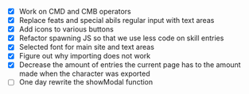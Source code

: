 - [x] Work on CMD and CMB operators 
- [x] Replace feats and special abils regular input with text areas
- [x] Add icons to various buttons
- [x] Refactor spawning JS so that we use less code on skill entries
- [x] Selected font for main site and text areas
- [x] Figure out why importing does not work
- [x] Decrease the amount of entries the current page has to the amount made when the character was exported
- [ ] One day rewrite the showModal function